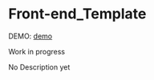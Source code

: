 # Front-end_Template

DEMO: [demo](https://MateuszBryczek.github.io/Front-end_Template/)

Work in progress

No Description yet 
